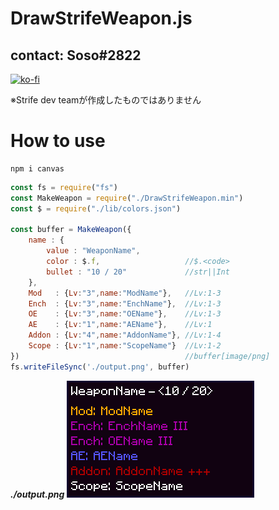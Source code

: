 # DrawStrifeWeapon.js
## contact: Soso#2822
[![ko-fi](https://ko-fi.com/img/githubbutton_sm.svg)](https://ko-fi.com/K3K1AQ3A3)

※Strife dev teamが作成したものではありません
# How to use
```
npm i canvas
```
```javascript
const fs = require("fs")
const MakeWeapon = require("./DrawStrifeWeapon.min")
const $ = require("./lib/colors.json")

const buffer = MakeWeapon({
    name : {
        value : "WeaponName",
        color : $.f,                   //$.<code>
        bullet : "10 / 20"             //str||Int
    },
    Mod   : {Lv:"3",name:"ModName"},   //Lv:1-3
    Ench  : {Lv:"3",name:"EnchName"},  //Lv:1-3
    OE    : {Lv:"3",name:"OEName"},    //Lv:1-3
    AE    : {Lv:"1",name:"AEName"},    //Lv:1
    Addon : {Lv:"4",name:"AddonName"}, //Lv:1-4
    Scope : {Lv:"1",name:"ScopeName"}  //Lv:1-2
})                                     //buffer[image/png]
fs.writeFileSync('./output.png', buffer)
```
__*./output.png*__
![output.png](/example/output.png)
